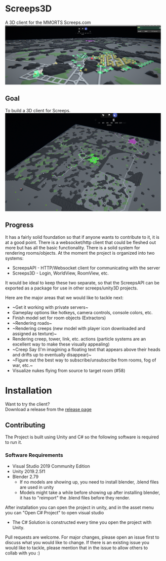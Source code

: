 # Screeps3D
A 3D client for the MMORTS Screeps.com
![roomview](readme-images/roomview.png?raw=true "A base on shard2 showing some models")

## Goal 
To build a 3D client for Screeps.
![roomview](readme-images/mapoverview.png?raw=true "A base on shard2 showing some models")

## Progress
It has a fairly solid foundation so that if anyone wants to contribute to it, it is at a good point. There is a websocket/http client that could be fleshed out more but has all the basic functionality. There is a solid system for rendering rooms/objects. At the moment the project is organized into two systems:

* ScreepsAPI - HTTP/Websocket client for communicating with the server
* Screeps3D - Login, WorldView, RoomView, etc.

It would be ideal to keep these two separate, so that the ScreepsAPI can be exported as a package for use in other screeps/unity3D projects. 

Here are the major areas that we would like to tackle next: 
* ~Get it working with private servers~
* Gameplay options like hotkeys, camera controls, console colors, etc.
* Finish model set for room objects (Extractors)
* ~Rendering roads~
* ~Rendering creeps (new model with player icon downloaded and assigned as texture)~
* Rendering creep, tower, link, etc. actions (particle systems are an excellent way to make these visually appealing)
* ~Creep Say (I'm imagining a floating text that appears above their heads and drifts up to eventually disappear)~
* ~Figure out the best way to subscribe/unsubscribe from rooms, fog of war, etc.~
* Visualize nukes flying from source to target room (#58)
  

# Installation
Want to try the client?  
Download a release from the [release page](https://github.com/thmsndk/Screeps3D/releases)

## Contributing
The Project is built using Unity and C# so the following software is required to run it.

### Software Requirements
* Visual Studio 2019 Community Edition
* Unity 2019.2.5f1
* Blender 2.79
  * If no models are showing up, you need to install blender, .blend files are used in unity
  * Models might take a while before showing up after installing blender, it has to "reimport" the .blend files before they render.

After installation you can open the project in unity, and in the asset menu you can "Open C# Project" to open visual studio
* The C# Solution is constructed every time you open the project with Unity.


Pull requests are welcome. For major changes, please open an issue first to discuss what you would like to change. If there is an existing issue you would like to tackle, please mention that in the issue to allow others to collab with you :)



